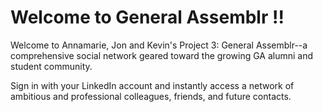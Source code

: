 # Welcome to General Assemblr !!

Welcome to Annamarie, Jon and Kevin's Project 3: General Assemblr--a comprehensive social network geared toward the growing GA alumni and student community.

Sign in with your LinkedIn account and instantly access a network of ambitious and professional colleagues, friends, and future contacts.